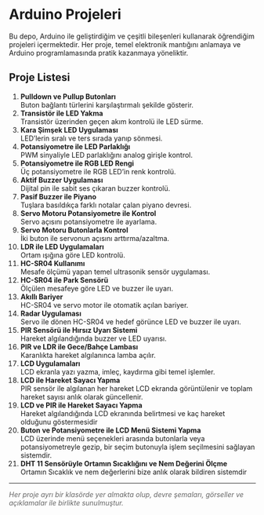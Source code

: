 <h1> Arduino Projeleri</h1>

<p>Bu depo, Arduino ile geliştirdiğim ve çeşitli bileşenleri kullanarak öğrendiğim projeleri içermektedir. Her proje, temel elektronik mantığını anlamaya ve Arduino programlamasında pratik kazanmaya yöneliktir.</p>

<h2> Proje Listesi</h2>

<ol>
  <li><strong>Pulldown ve Pullup Butonları</strong><br>
      Buton bağlantı türlerini karşılaştırmalı şekilde gösterir.
  </li>
  <li><strong>Transistör ile LED Yakma</strong><br>
      Transistör üzerinden geçen akım kontrolü ile LED sürme.
  </li>
  <li><strong>Kara Şimşek LED Uygulaması</strong><br>
      LED’lerin sıralı ve ters sırada yanıp sönmesi.
  </li>
  <li><strong>Potansiyometre ile LED Parlaklığı</strong><br>
      PWM sinyaliyle LED parlaklığını analog girişle kontrol.
  </li>
  <li><strong>Potansiyometre ile RGB LED Rengi</strong><br>
      Üç potansiyometre ile RGB LED’in renk kontrolü.
  </li>
  <li><strong>Aktif Buzzer Uygulaması</strong><br>
      Dijital pin ile sabit ses çıkaran buzzer kontrolü.
  </li>
  <li><strong>Pasif Buzzer ile Piyano</strong><br>
      Tuşlara basıldıkça farklı notalar çalan piyano devresi.
  </li>
  <li><strong>Servo Motoru Potansiyometre ile Kontrol</strong><br>
      Servo açısını potansiyometre ile ayarlama.
  </li>
  <li><strong>Servo Motoru Butonlarla Kontrol</strong><br>
      İki buton ile servonun açısını arttırma/azaltma.
  </li>
  <li><strong>LDR ile LED Uygulamaları</strong><br>
      Ortam ışığına göre LED kontrolü.
  </li>
  <li><strong>HC-SR04 Kullanımı</strong><br>
      Mesafe ölçümü yapan temel ultrasonik sensör uygulaması.
  </li>
  <li><strong>HC-SR04 ile Park Sensörü</strong><br>
      Ölçülen mesafeye göre LED ve buzzer ile uyarı.
  </li>
  <li><strong>Akıllı Bariyer</strong><br>
      HC-SR04 ve servo motor ile otomatik açılan bariyer.
  </li>
  <li><strong>Radar Uygulaması</strong><br>
      Servo ile dönen HC-SR04 ve hedef görünce LED ve buzzer ile uyarı.
  </li>
  <li><strong>PIR Sensörü ile Hırsız Uyarı Sistemi</strong><br>
      Hareket algılandığında buzzer ve LED uyarısı.
  </li>
  <li><strong>PIR ve LDR ile Gece/Bahçe Lambası</strong><br>
      Karanlıkta hareket algılanınca lamba açılır.
  </li>
  <li><strong>LCD Uygulamaları</strong><br>
      LCD ekranla yazı yazma, imleç, kaydırma gibi temel işlemler.
  </li>
  <li><strong>LCD ile Hareket Sayacı Yapma</strong><br>
  PIR sensör ile algılanan her hareket LCD ekranda görüntülenir ve toplam hareket sayısı anlık olarak güncellenir.
  </li>
  </li>
  <li><strong>LCD ve PIR ile Hareket Sayacı Yapma</strong><br>
      Hareket algılandığında LCD ekranında belirtmesi ve kaç hareket olduğunu göstermesidir
  </li>
  <li>
  <strong>Buton ve Potansiyometre ile LCD Menü Sistemi Yapma</strong><br>
  LCD üzerinde menü seçenekleri arasında butonlarla veya potansiyometreyle gezip, bir seçim butonuyla işlem seçilmesini sağlayan sistemdir.
</li>
   </li>
  <li><strong>DHT 11 Sensörüyle Ortamın Sıcaklığını ve Nem Değerini Ölçme</strong><br>
      Ortamın Sıcaklık ve nem değerlerini bize anlık olarak bildiren sistemdir
  </li>
</ol>

<hr>

<p style="font-style: italic; color: #666;">
Her proje ayrı bir klasörde yer almakta olup, devre şemaları, görseller ve açıklamalar ile birlikte sunulmuştur.
</p>
